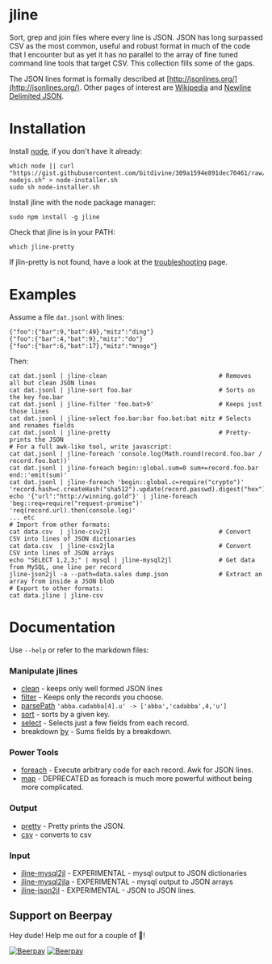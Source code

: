 jline
=====

Sort, grep and join files where every line is JSON.  JSON has long surpassed CSV as the most common, useful and robust format in much of the code that I encounter but as yet it has no parallel to the array of fine tuned command line tools that target CSV.  This collection fills some of the gaps.

The JSON lines format is formally described at [http://jsonlines.org/](http://jsonlines.org/).  Other pages of interest are [Wikipedia](https://en.wikipedia.org/wiki/Line_Delimited_JSON) and [Newline Delimited JSON](http://trephine.org/t/index.php?title=Newline_delimited_JSON).

# Installation

Install [node](http://nodejs.org/), if you don't have it already:

    which node || curl "https://gist.githubusercontent.com/bitdivine/309a1594e891dec70461/raw/4a96a04dfa179eee531647347c485a8750b9ea66/install-nodejs.sh" > node-installer.sh
    sudo sh node-installer.sh

Install jline with the node package manager:

    sudo npm install -g jline

Check that jline is in your PATH:

    which jline-pretty

If jlin-pretty is not found, have a look at the [troubleshooting](./TROUBLESHOOTING.md) page.

# Examples

Assume a file `dat.jsonl` with lines:

    {"foo":{"bar":9,"bat":49},"mitz":"ding"}
    {"foo":{"bar":4,"bat":9},"mitz":"do"}
    {"foo":{"bar":6,"bat":17},"mitz":"mnogo"}

Then:

    cat dat.jsonl | jline-clean                               # Removes all but clean JSON lines
    cat dat.jsonl | jline-sort foo.bar                        # Sorts on the key foo.bar
    cat dat.jsonl | jline-filter 'foo.bat>9'                  # Keeps just those lines
    cat dat.jsonl | jline-select foo.bar:bar foo.bat:bat mitz # Selects and renames fields
    cat dat.jsonl | jline-pretty                              # Pretty-prints the JSON
    # For a full awk-like tool, write javascript:
    cat dat.jsonl | jline-foreach 'console.log(Math.round(record.foo.bar / record.foo.bat))'
    cat dat.jsonl | jline-foreach begin::global.sum=0 sum+=record.foo.bar end::'emit(sum)'
    cat dat.jsonl | jline-foreach 'begin::global.c=require("crypto")' 'record.hash=c.createHash("sha512").update(record.passwd).digest("hex");emit(record)'
    echo '{"url":"http://winning.gold"}' | jline-foreach 'beg::req=require("request-promise")' 'req(record.url).then(console.log)'
    ... etc
    # Import from other formats:
    cat data.csv  | jline-csv2jl                              # Convert CSV into lines of JSON dictionaries
    cat data.csv  | jline-csv2jla                             # Convert CSV into lines of JSON arrays
    echo "SELECT 1,2,3;" | mysql | jline-mysql2jl             # Get data from MySQL, one line per record
    jline-json2jl -a --path=data.sales dump.json              # Extract an array from inside a JSON blob
    # Export to other formats:
    cat data.jline | jline-csv

# Documentation

Use `--help` or refer to the markdown files:

### Manipulate jlines
* [clean](./bin/clean.md) - keeps only well formed JSON lines
* [filter](./bin/filter.md) - Keeps only the records you choose.
* [parsePath](./bin/parsePath.md) `'abba.cadabba[4].u' -> ['abba','cadabba',4,'u']`
* [sort](./bin/sort.md) - sorts by a given key.
* [select](./bin/select.md) - Selects just a few fields from each record.
* breakdown [by](./bin/by.md) - Sums fields by a breakdown.

### Power Tools
* [foreach](./bin/foreach.md) - Execute arbitrary code for each record.  Awk for JSON lines.
* [map](./bin/map.md) - DEPRECATED as foreach is much more powerful without being more complicated.

### Output
* [pretty](./bin/pretty.md) - Pretty prints the JSON.
* [csv](./bin/csv.md) - converts to csv

### Input
* [jline-mysql2jl](bin/mysql2jl.md) - EXPERIMENTAL - mysql output to JSON dictionaries
* [jline-mysql2jla](bin/mysql2jla.md) - EXPERIMENTAL - mysql output to JSON arrays
* [jline-json2jl](bin/json2jl.md) - EXPERIMENTAL - JSON to JSON lines.

## Support on Beerpay
Hey dude! Help me out for a couple of :beers:!

[![Beerpay](https://beerpay.io/bitdivine/jline/badge.svg?style=beer-square)](https://beerpay.io/bitdivine/jline)  [![Beerpay](https://beerpay.io/bitdivine/jline/make-wish.svg?style=flat-square)](https://beerpay.io/bitdivine/jline?focus=wish)
